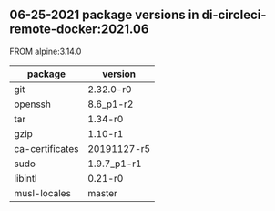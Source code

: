 ## 06-25-2021 package versions in di-circleci-remote-docker:2021.06

FROM alpine:3.14.0

| package         | version     |
|-----------------|-------------|
| git             | 2.32.0-r0   |
| openssh         | 8.6_p1-r2   |
| tar             | 1.34-r0     |
| gzip            | 1.10-r1     |
| ca-certificates | 20191127-r5 |
| sudo            | 1.9.7_p1-r1 |
| libintl         | 0.21-r0     |
| musl-locales    | master      |
